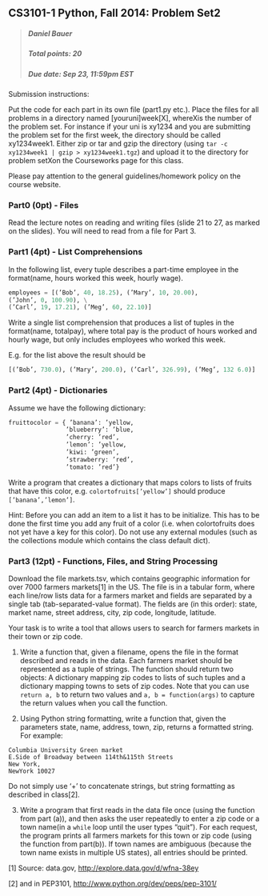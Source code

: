 ## CS3101-1 Python, Fall 2014: Problem Set2
> ##### Daniel Bauer
> ##### Total points: 20
> ##### Due date: Sep 23, 11:59pm EST

Submission instructions:

Put the code for each part in its own file (part1.py etc.). Place the files for all problems in a directory named [youruni]week[X], whereXis the number of the problem set. For instance if your uni is xy1234 and you are submitting the problem set for the first week, the directory should be called xy1234week1. Either zip or tar and gzip the directory (using `tar -c xy1234week1 | gzip > xy1234week1.tgz`) and upload it to the directory for problem setXon the Courseworks page for this class.

Please pay attention to the general guidelines/homework policy on the course website.

### Part0 (0pt) - Files

Read the lecture notes on reading and writing files (slide 21 to 27, as marked on the slides). You will need to read from a file for Part 3.

### Part1 (4pt) - List Comprehensions

In the following list, every tuple describes a part-time employee in the format(name, hours worked this week, hourly wage).

```python
employees = [(’Bob’, 40, 18.25), (’Mary’, 10, 20.00),
(’John’, 0, 100.90), \
(’Carl’, 19, 17.21), (’Meg’, 60, 22.10)]
```
Write a single list comprehension that produces a list of tuples in the format(name, totalpay), where total pay is the product of hours worked and hourly wage, but only includes employees who worked this week.

E.g. for the list above the result should be

```python
[(’Bob’, 730.0), (’Mary’, 200.0), (’Carl’, 326.99), (’Meg’, 132 6.0)]
```

### Part2 (4pt) - Dictionaries

Assume we have the following dictionary:

```python
fruittocolor = { ’banana’: ’yellow,
                ’blueberry’: ’blue,
                ’cherry: ’red’,
                ’lemon’: ’yellow,
                ’kiwi: ’green’,
                ’strawberry: ’red’,
                ’tomato: ’red’}
```

Write a program that creates a dictionary that maps colors to lists of fruits that have this color, e.g. `colortofruits[’yellow’]` should produce `[’banana’,’lemon’]`.

Hint: Before you can add an item to a list it has to be initialize. This has to be done the first time you add any fruit of a color (i.e. when colortofruits does not yet have a key for this color).
Do not use any external modules (such as the collections module which contains the class default dict).

### Part3 (12pt) - Functions, Files, and String Processing

Download the file markets.tsv, which contains geographic information for over 7000 farmers markets[1] in the US. The file is in a tabular form, where each line/row lists data for a farmers market and fields are separated by a single tab (tab-separated-value format). The fields are (in this order): state, market name, street address, city, zip code, longitude, latitude.

Your task is to write a tool that allows users to search for farmers markets in their town or zip code.

1. Write a function that, given a filename, opens the file in the format described and reads in the data. Each farmers market should be represented as a tuple of strings. The function should return two objects: A dictionary mapping zip codes to lists of such tuples and a dictionary mapping towns to sets of zip codes. Note that you can use `return a, b` to return two values and `a, b = function(args)` to capture the return values when you call the function.

2. Using Python string formatting, write a function that, given the parameters state, name, address, town, zip, returns a formatted string. For example:

  ```
  Columbia University Green market
  E.Side of Broadway between 114th&115th Streets
  New York,
  NewYork 10027
  ```
  Do not simply use ‘+’ to concatenate strings, but string formatting as described in class[2].

3. Write a program that first reads in the data file once (using the function from part (a)), and then asks the user repeatedly to enter a zip code or a town name(in a `while` loop until the user types “quit”). For each request, the program prints all farmers markets for this town or zip code (using the function from part(b)). If town names are ambiguous (because the town name exists in multiple US states), all entries should be printed.


[1] Source: data.gov, http://explore.data.gov/d/wfna-38ey

[2] and in PEP3101, http://www.python.org/dev/peps/pep-3101/
